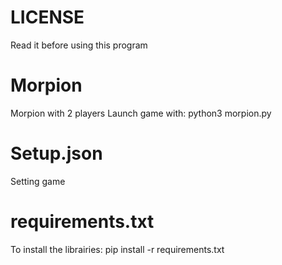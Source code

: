 # LICENSE
Read it before using this program

# Morpion
Morpion with 2 players
Launch game with:
python3 morpion.py

# Setup.json
Setting game

# requirements.txt
To install the librairies:
pip install -r requirements.txt
